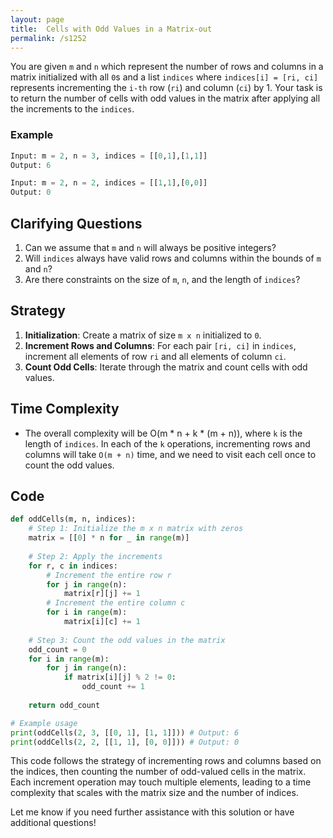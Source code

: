 ```yaml
---
layout: page
title:  Cells with Odd Values in a Matrix-out
permalink: /s1252
---
```


You are given `m` and `n` which represent the number of rows and columns in a matrix initialized with all `0`s and a list `indices` where `indices[i] = [ri, ci]` represents incrementing the `i-th` row (`ri`) and column (`ci`) by 1. Your task is to return the number of cells with odd values in the matrix after applying all the increments to the `indices`.

### Example
```python
Input: m = 2, n = 3, indices = [[0,1],[1,1]]
Output: 6

Input: m = 2, n = 2, indices = [[1,1],[0,0]]
Output: 0
```

## Clarifying Questions
1. Can we assume that `m` and `n` will always be positive integers? 
2. Will `indices` always have valid rows and columns within the bounds of `m` and `n`?
3. Are there constraints on the size of `m`, `n`, and the length of `indices`?

## Strategy

1. **Initialization**: Create a matrix of size `m x n` initialized to `0`.
2. **Increment Rows and Columns**: For each pair `[ri, ci]` in `indices`, increment all elements of row `ri` and all elements of column `ci`.
3. **Count Odd Cells**: Iterate through the matrix and count cells with odd values.

## Time Complexity
- The overall complexity will be O(m * n + k * (m + n)), where `k` is the length of `indices`. In each of the `k` operations, incrementing rows and columns will take `O(m + n)` time, and we need to visit each cell once to count the odd values.

## Code

```python
def oddCells(m, n, indices):
    # Step 1: Initialize the m x n matrix with zeros
    matrix = [[0] * n for _ in range(m)]
    
    # Step 2: Apply the increments
    for r, c in indices:
        # Increment the entire row r
        for j in range(n):
            matrix[r][j] += 1
        # Increment the entire column c
        for i in range(m):
            matrix[i][c] += 1
    
    # Step 3: Count the odd values in the matrix
    odd_count = 0
    for i in range(m):
        for j in range(n):
            if matrix[i][j] % 2 != 0:
                odd_count += 1
    
    return odd_count

# Example usage
print(oddCells(2, 3, [[0, 1], [1, 1]])) # Output: 6
print(oddCells(2, 2, [[1, 1], [0, 0]])) # Output: 0
```

This code follows the strategy of incrementing rows and columns based on the indices, then counting the number of odd-valued cells in the matrix. Each increment operation may touch multiple elements, leading to a time complexity that scales with the matrix size and the number of indices.

Let me know if you need further assistance with this solution or have additional questions!